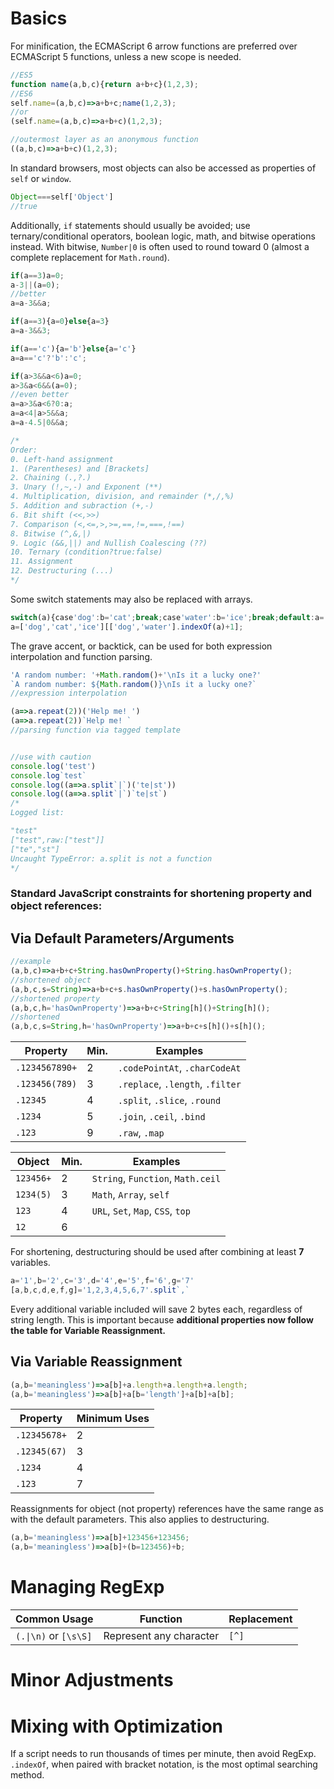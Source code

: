 # Basics
For minification, the ECMAScript 6 arrow functions are preferred over ECMAScript 5 functions, unless a new scope is needed.
```js
//ES5
function name(a,b,c){return a+b+c}(1,2,3);
//ES6
self.name=(a,b,c)=>a+b+c;name(1,2,3);
//or
(self.name=(a,b,c)=>a+b+c)(1,2,3);

//outermost layer as an anonymous function
((a,b,c)=>a+b+c)(1,2,3);
```
In standard browsers, most objects can also be accessed as properties of `self` or `window`.
```js
Object===self['Object']
//true
```
Additionally, `if` statements should usually be avoided; use ternary/conditional operators, boolean logic, math, and bitwise operations instead. With bitwise, `Number|0` is often used to round toward 0 (almost a complete replacement for `Math.round`).
```js
if(a==3)a=0;
a-3||(a=0);
//better
a=a-3&&a;

if(a==3){a=0}else{a=3}
a=a-3&&3;

if(a=='c'){a='b'}else{a='c'}
a=a=='c'?'b':'c';

if(a>3&&a<6)a=0;
a>3&a<6&&(a=0);
//even better
a=a>3&a<6?0:a;
a=a<4|a>5&&a;
a=a-4.5|0&&a;

/*
Order:
0. Left-hand assignment
1. (Parentheses) and [Brackets]
2. Chaining (.,?.)
3. Unary (!,~,-) and Exponent (**)
4. Multiplication, division, and remainder (*,/,%)
5. Addition and subraction (+,-)
6. Bit shift (<<,>>)
7. Comparison (<,<=,>,>=,==,!=,===,!==)
8. Bitwise (^,&,|)
9. Logic (&&,||) and Nullish Coalescing (??)
10. Ternary (condition?true:false)
11. Assignment
12. Destructuring (...)
*/
```
Some switch statements may also be replaced with arrays.
```js
switch(a){case'dog':b='cat';break;case'water':b='ice';break;default:a='dog'}
a=['dog','cat','ice'][['dog','water'].indexOf(a)+1];
```
The grave accent, or backtick, can be used for both expression interpolation and function parsing.
```js
'A random number: '+Math.random()+'\nIs it a lucky one?'
`A random number: ${Math.random()}\nIs it a lucky one?`
//expression interpolation

(a=>a.repeat(2))('Help me! ')
(a=>a.repeat(2))`Help me! `
//parsing function via tagged template


//use with caution
console.log('test')
console.log`test`
console.log((a=>a.split`|`)('te|st'))
console.log((a=>a.split`|`)`te|st`)
/*
Logged list:

"test"
["test",raw:["test"]]
["te","st"]
Uncaught TypeError: a.split is not a function
*/
```
### Standard JavaScript constraints for shortening property and object references:
## Via Default Parameters/Arguments
```js
//example
(a,b,c)=>a+b+c+String.hasOwnProperty()+String.hasOwnProperty();
//shortened object
(a,b,c,s=String)=>a+b+c+s.hasOwnProperty()+s.hasOwnProperty();
//shortened property
(a,b,c,h='hasOwnProperty')=>a+b+c+String[h]()+String[h]();
//shortened
(a,b,c,s=String,h='hasOwnProperty')=>a+b+c+s[h]()+s[h]();
```
Property | Min. | Examples
-------- | ---- | --------
`.1234567890+` | 2 | `.codePointAt`, `.charCodeAt`
`.123456(789)` | 3 | `.replace`, `.length`, `.filter`
`.12345` | 4 | `.split`, `.slice`, `.round`
`.1234` | 5 | `.join`, `.ceil`, `.bind`
`.123` | 9 | `.raw`, `.map`

Object | Min. | Examples
------ | ---- | --------
`123456+` | 2 | `String`, `Function`, `Math.ceil`
`1234(5)` | 3 | `Math`, `Array`, `self`
`123` | 4 | `URL`, `Set`, `Map`, `CSS`, `top`
`12` | 6

For shortening, destructuring should be used after combining at least **7** variables.
```js
a='1',b='2',c='3',d='4',e='5',f='6',g='7'
[a,b,c,d,e,f,g]='1,2,3,4,5,6,7'.split`,`
```
Every additional variable included will save 2 bytes each, regardless of string length. This is important because **additional properties now follow the table for Variable Reassignment.**
## Via Variable Reassignment
```js
(a,b='meaningless')=>a[b]+a.length+a.length+a.length;
(a,b='meaningless')=>a[b]+a[b='length']+a[b]+a[b];
```
Property | Minimum Uses
-------- | ------------
`.12345678+` | 2
`.12345(67)` | 3
`.1234` | 4
`.123` | 7

Reassignments for object (not property) references have the same range as with the default parameters. This also applies to destructuring.
```js
(a,b='meaningless')=>a[b]+123456+123456;
(a,b='meaningless')=>a[b]+(b=123456)+b;
```
# Managing RegExp
Common Usage | Function | Replacement
------------ | ------- | -----------
`(.\|\n)` or `[\s\S]` | Represent any character | `[^]`
# Minor Adjustments
# Mixing with Optimization
If a script needs to run thousands of times per minute, then avoid RegExp. `.indexOf`, when paired with bracket notation, is the most optimal searching method.
